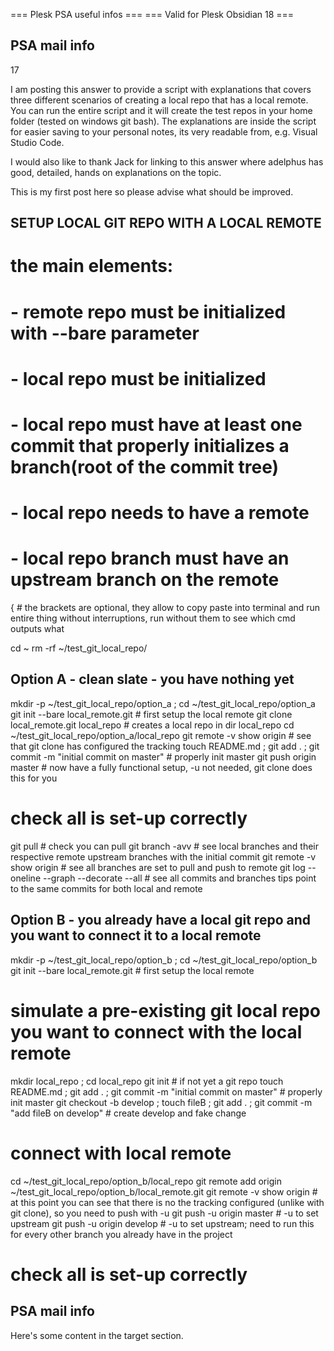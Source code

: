 === Plesk PSA useful infos ===
=== Valid for Plesk Obsidian 18 ===

## PSA mail info

 17

I am posting this answer to provide a script with explanations that covers three different scenarios of creating a local repo that has a local remote. You can run the entire script and it will create the test repos in your home folder (tested on windows git bash). The explanations are inside the script for easier saving to your personal notes, its very readable from, e.g. Visual Studio Code.

I would also like to thank Jack for linking to this answer where adelphus has good, detailed, hands on explanations on the topic.

This is my first post here so please advise what should be improved.

## SETUP LOCAL GIT REPO WITH A LOCAL REMOTE
# the main elements:
# - remote repo must be initialized with --bare parameter
# - local repo must be initialized
# - local repo must have at least one commit that properly initializes a branch(root of the commit tree)
# - local repo needs to have a remote
# - local repo branch must have an upstream branch on the remote

{ # the brackets are optional, they allow to copy paste into terminal and run entire thing without interruptions, run without them to see which cmd outputs what

cd ~
rm -rf ~/test_git_local_repo/

## Option A - clean slate - you have nothing yet

mkdir -p ~/test_git_local_repo/option_a ; cd ~/test_git_local_repo/option_a
git init --bare local_remote.git # first setup the local remote
git clone local_remote.git local_repo # creates a local repo in dir local_repo
cd ~/test_git_local_repo/option_a/local_repo
git remote -v show origin # see that git clone has configured the tracking
touch README.md ; git add . ; git commit -m "initial commit on master" # properly init master
git push origin master # now have a fully functional setup, -u not needed, git clone does this for you

# check all is set-up correctly
git pull # check you can pull
git branch -avv # see local branches and their respective remote upstream branches with the initial commit
git remote -v show origin # see all branches are set to pull and push to remote
git log --oneline --graph --decorate --all # see all commits and branches tips point to the same commits for both local and remote

## Option B - you already have a local git repo and you want to connect it to a local remote

mkdir -p ~/test_git_local_repo/option_b ; cd ~/test_git_local_repo/option_b
git init --bare local_remote.git # first setup the local remote

# simulate a pre-existing git local repo you want to connect with the local remote
mkdir local_repo ; cd local_repo
git init # if not yet a git repo
touch README.md ; git add . ; git commit -m "initial commit on master" # properly init master
git checkout -b develop ; touch fileB ; git add . ; git commit -m "add fileB on develop" # create develop and fake change

# connect with local remote
cd ~/test_git_local_repo/option_b/local_repo
git remote add origin ~/test_git_local_repo/option_b/local_remote.git
git remote -v show origin # at this point you can see that there is no the tracking configured (unlike with git clone), so you need to push with -u
git push -u origin master # -u to set upstream
git push -u origin develop # -u to set upstream; need to run this for every other branch you already have in the project

# check all is set-up correctly








## PSA mail info
Here's some content in the target section.

